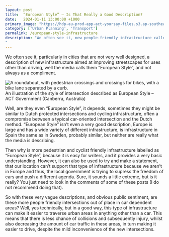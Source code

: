 ```yaml
---
layout: post
title:  “European Style” – Is That Really a Good Description?
date:   2024-01-11 13:00:00 +1000
primary_image: "https://hdp-au-prod-app-act-yoursay-files.s3.ap-southeast-2.amazonaws.com/6216/8326/5351/7_ACT_Linedrawings_CollectorToCollector_Roundabout_Gold_v2.jpg"
category: ['Urban Planning', 'Transport']
permalink: /european-style-infrastructure
description: "We often see it, new people-friendly infrastructure called European, not always in a positive way.
"
---
```


We often see it, particularly in cities that are not very well designed, a description of new infrastructure aimed at improving streetscapes for uses other than driving, well the media calls them “European Style”, and not always as a compliment. 

![A roundabout, with pedestrian crossings and crossings for bikes, with a bike lane separated by a curb.](https://hdp-au-prod-app-act-yoursay-files.s3.ap-southeast-2.amazonaws.com/6216/8326/5351/7_ACT_Linedrawings_CollectorToCollector_Roundabout_Gold_v2.jpg)
<span data-nosnippet class="caption">An illustration of the style of intersection described as European Style – ACT Government (Canberra, Australia)</span>

Well, are they even “European Style”, it depends, sometimes they might be similar to Dutch protected intersections and cycling infrastructure, often a compromise between a typical car-oriented intersection and the Dutch method. “European Style” isn’t even a very good description, Europe is large and has a wide variety of different infrastructure, is infrastructure in Spain the same as in Sweden, probably similar, but neither are really what the media is describing. 

Then why is more pedestrian and cyclist friendly infrastructure labelled as “European Style”, because it is easy for writers, and it provides a very basic understanding. However, it can also be used to try and make a statement, that our location can’t support that type of infrastructure because we aren’t in Europe and thus, the local government is trying to supress the freedom of cars and push a different agenda. Sure, it sounds a little extreme, but is it really? You just need to look in the comments of some of these posts (I do not recommend doing that).

So with these very vague descriptions, and obvious public sentiment, are these more people friendly intersections out of place in car dependent areas? Well, yes technically, but in a good way, this type of infrastructure can make it easier to traverse urban areas in anything other than a car. This means that there is less chance of collisions and subsequently injury, whilst also decreasing the amount of car traffic in these areas, in turn making it easier to drive, despite the mild inconvenience of the new intersections.
